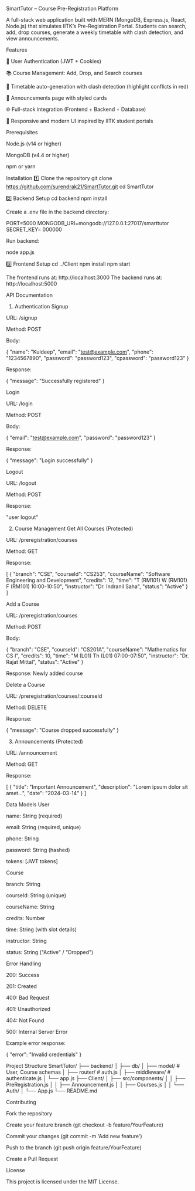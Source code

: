 SmartTutor – Course Pre-Registration Platform

A full-stack web application built with MERN (MongoDB, Express.js, React, Node.js) that simulates IITK’s Pre-Registration Portal. Students can search, add, drop courses, generate a weekly timetable with clash detection, and view announcements.

Features

🔐 User Authentication (JWT + Cookies)

📚 Course Management: Add, Drop, and Search courses

📅 Timetable auto-generation with clash detection (highlight conflicts in red)

📢 Announcements page with styled cards

🌐 Full-stack integration (Frontend + Backend + Database)

🎨 Responsive and modern UI inspired by IITK student portals

Prerequisites

Node.js (v14 or higher)

MongoDB (v4.4 or higher)

npm or yarn

Installation
1️⃣ Clone the repository
git clone https://github.com/surendrak21/SmartTutor.git
cd SmartTutor

2️⃣ Backend Setup
cd backend
npm install


Create a .env file in the backend directory:

PORT=5000
MONGODB_URI=mongodb://127.0.0.1:27017/smarttutor
SECRET_KEY= 000000


Run backend:

node app.js

3️⃣ Frontend Setup
cd ../Client
npm install
npm start


The frontend runs at: http://localhost:3000
The backend runs at: http://localhost:5000

API Documentation
1. Authentication
Signup

URL: /signup

Method: POST

Body:

{
  "name": "Kuldeep",
  "email": "test@example.com",
  "phone": "1234567890",
  "password": "password123",
  "cpassword": "password123"
}


Response:

{
  "message": "Successfully registered"
}

Login

URL: /login

Method: POST

Body:

{
  "email": "test@example.com",
  "password": "password123"
}


Response:

{
  "message": "Login successfully"
}

Logout

URL: /logout

Method: POST

Response:

"user logout"

2. Course Management
Get All Courses (Protected)

URL: /preregistration/courses

Method: GET

Response:

[
  {
    "branch": "CSE",
    "courseId": "CS253",
    "courseName": "Software Engineering and Development",
    "credits": 12,
    "time": "T (RM101) W (RM101) F (RM101) 10:00-10:50",
    "instructor": "Dr. Indranil Saha",
    "status": "Active"
  }
]

Add a Course

URL: /preregistration/courses

Method: POST

Body:

{
  "branch": "CSE",
  "courseId": "CS201A",
  "courseName": "Mathematics for CS I",
  "credits": 10,
  "time": "M (L01) Th (L01) 07:00-07:50",
  "instructor": "Dr. Rajat Mittal",
  "status": "Active"
}


Response: Newly added course

Delete a Course

URL: /preregistration/courses/:courseId

Method: DELETE

Response:

{
  "message": "Course dropped successfully"
}

3. Announcements (Protected)

URL: /announcement

Method: GET

Response:

[
  {
    "title": "Important Announcement",
    "description": "Lorem ipsum dolor sit amet...",
    "date": "2024-03-14"
  }
]

Data Models
User

name: String (required)

email: String (required, unique)

phone: String

password: String (hashed)

tokens: [JWT tokens]

Course

branch: String

courseId: String (unique)

courseName: String

credits: Number

time: String (with slot details)

instructor: String

status: String ("Active" / "Dropped")

Error Handling

200: Success

201: Created

400: Bad Request

401: Unauthorized

404: Not Found

500: Internal Server Error

Example error response:

{
  "error": "Invalid credentials"
}

Project Structure
SmartTutor/
├── backend/
│   ├── db/
│   ├── model/        # User, Course schemas
│   ├── router/       # auth.js
│   ├── middleware/   # authenticate.js
│   └── app.js
├── Client/
│   ├── src/components/
│   │   ├── PreRegistration.js
│   │   ├── Announcement.js
│   │   ├── Courses.js
│   │   └── Auth/
│   └── App.js
└── README.md

Contributing

Fork the repository

Create your feature branch (git checkout -b feature/YourFeature)

Commit your changes (git commit -m 'Add new feature')

Push to the branch (git push origin feature/YourFeature)

Create a Pull Request

License

This project is licensed under the MIT License.

